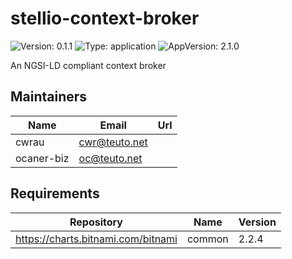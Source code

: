 # stellio-context-broker

![Version: 0.1.1](https://img.shields.io/badge/Version-0.1.1-informational?style=flat-square) ![Type: application](https://img.shields.io/badge/Type-application-informational?style=flat-square) ![AppVersion: 2.1.0](https://img.shields.io/badge/AppVersion-2.1.0-informational?style=flat-square)

An NGSI-LD compliant context broker

## Maintainers

| Name | Email | Url |
| ---- | ------ | --- |
| cwrau | <cwr@teuto.net> |  |
| ocaner-biz | <oc@teuto.net> |  |

## Requirements

| Repository | Name | Version |
|------------|------|---------|
| https://charts.bitnami.com/bitnami | common | 2.2.4 |

